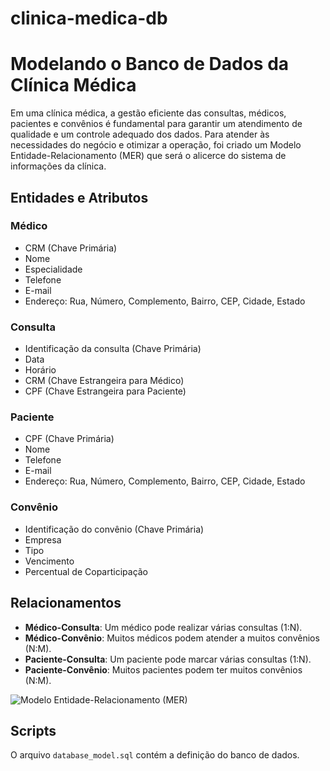 # clinica-medica-db

# Modelando o Banco de Dados da Clínica Médica

Em uma clínica médica, a gestão eficiente das consultas, médicos, pacientes e convênios é fundamental para garantir um atendimento de qualidade e um controle adequado dos dados. Para atender às necessidades do negócio e otimizar a operação, foi criado um Modelo Entidade-Relacionamento (MER) que será o alicerce do sistema de informações da clínica.

## Entidades e Atributos

### Médico
- CRM (Chave Primária)
- Nome
- Especialidade
- Telefone
- E-mail
- Endereço: Rua, Número, Complemento, Bairro, CEP, Cidade, Estado

### Consulta
- Identificação da consulta (Chave Primária)
- Data
- Horário
- CRM (Chave Estrangeira para Médico)
- CPF (Chave Estrangeira para Paciente)

### Paciente
- CPF (Chave Primária)
- Nome
- Telefone
- E-mail
- Endereço: Rua, Número, Complemento, Bairro, CEP, Cidade, Estado

### Convênio
- Identificação do convênio (Chave Primária)
- Empresa
- Tipo
- Vencimento
- Percentual de Coparticipação

## Relacionamentos

- **Médico-Consulta**: Um médico pode realizar várias consultas (1:N).
- **Médico-Convênio**: Muitos médicos podem atender a muitos convênios (N:M).
- **Paciente-Consulta**: Um paciente pode marcar várias consultas (1:N).
- **Paciente-Convênio**: Muitos pacientes podem ter muitos convênios (N:M).

![Modelo Entidade-Relacionamento (MER)](MER.jpg)

## Scripts

O arquivo `database_model.sql` contém a definição do banco de dados.
